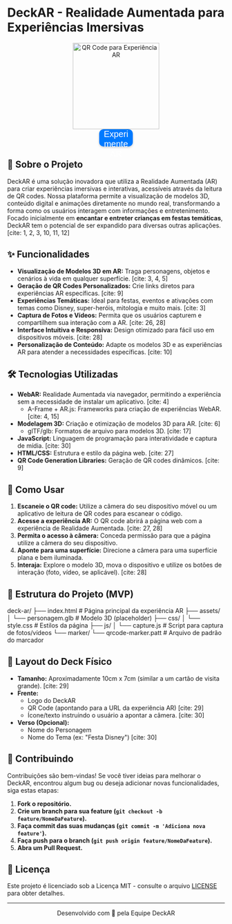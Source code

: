 # DeckAR - Realidade Aumentada para Experiências Imersivas

<div align="center">
  <a href="https://ar-code.com/KQzUuGsRn" target="_blank">
    <img src="https://ar-code.com/KQzUuGsRn/ar" width="200px" alt="QR Code para Experiência AR" /><br>
    <button style="height: 40px; width: 78px; background-color: #007aff; color: white; padding: 0px 10px; border: none; border-radius: 10px; text-align: center; text-decoration: none; font-size: 20px; cursor: pointer; transition: background-color 0.3s ease; box-shadow: 0 2px 5px rgba(0, 0, 0, 0.2); font-weight: 500; font-family: Arial;">Experimente AR</button>
  </a>
</div>

## 🌟 Sobre o Projeto

DeckAR é uma solução inovadora que utiliza a Realidade Aumentada (AR) para criar experiências imersivas e interativas, acessíveis através da leitura de QR codes.  Nossa plataforma permite a visualização de modelos 3D, conteúdo digital e animações diretamente no mundo real, transformando a forma como os usuários interagem com informações e entretenimento.  Focado inicialmente em **encantar e entreter crianças em festas temáticas**, DeckAR tem o potencial de ser expandido para diversas outras aplicações. [cite: 1, 2, 3, 10, 11, 12]

## ✨ Funcionalidades

* **Visualização de Modelos 3D em AR:** Traga personagens, objetos e cenários à vida em qualquer superfície. [cite: 3, 4, 5]
* **Geração de QR Codes Personalizados:** Crie links diretos para experiências AR específicas. [cite: 9]
* **Experiências Temáticas:** Ideal para festas, eventos e ativações com temas como Disney, super-heróis, mitologia e muito mais. [cite: 3]
* **Captura de Fotos e Vídeos:** Permita que os usuários capturem e compartilhem sua interação com a AR. [cite: 26, 28]
* **Interface Intuitiva e Responsiva:** Design otimizado para fácil uso em dispositivos móveis. [cite: 28]
* **Personalização de Conteúdo:** Adapte os modelos 3D e as experiências AR para atender a necessidades específicas. [cite: 10]

## 🛠️ Tecnologias Utilizadas

* **WebAR:** Realidade Aumentada via navegador, permitindo a experiência sem a necessidade de instalar um aplicativo. [cite: 4]
    * A-Frame + AR.js: Frameworks para criação de experiências WebAR. [cite: 4, 15]
* **Modelagem 3D:** Criação e otimização de modelos 3D para AR. [cite: 6]
    * glTF/glb: Formatos de arquivo para modelos 3D. [cite: 17]
* **JavaScript:** Linguagem de programação para interatividade e captura de mídia. [cite: 30]
* **HTML/CSS:** Estrutura e estilo da página web. [cite: 27]
* **QR Code Generation Libraries:** Geração de QR codes dinâmicos. [cite: 9]

## 📖 Como Usar

1.  **Escaneie o QR code:** Utilize a câmera do seu dispositivo móvel ou um aplicativo de leitura de QR codes para escanear o código.
2.  **Acesse a experiência AR:** O QR code abrirá a página web com a experiência de Realidade Aumentada. [cite: 27, 28]
3.  **Permita o acesso à câmera:** Conceda permissão para que a página utilize a câmera do seu dispositivo.
4.  **Aponte para uma superfície:** Direcione a câmera para uma superfície plana e bem iluminada.
5.  **Interaja:** Explore o modelo 3D, mova o dispositivo e utilize os botões de interação (foto, vídeo, se aplicável). [cite: 28]

## 📂 Estrutura do Projeto (MVP)

deck-ar/
├── index.html         # Página principal da experiência AR
├── assets/
│   └── personagem.glb   # Modelo 3D (placeholder) 
├── css/
│   └── style.css      # Estilos da página
├── js/
│   └── capture.js     # Script para captura de fotos/vídeos 
└── marker/
└── qrcode-marker.patt # Arquivo de padrão do marcador    


## 📐 Layout do Deck Físico

* **Tamanho:** Aproximadamente 10cm x 7cm (similar a um cartão de visita grande). [cite: 29]
* **Frente:**
    * Logo do DeckAR
    * QR Code (apontando para a URL da experiência AR) [cite: 29]
    * Ícone/texto instruindo o usuário a apontar a câmera. [cite: 30]
* **Verso (Opcional):**
    * Nome do Personagem
    * Nome do Tema (ex: "Festa Disney") [cite: 30]

## 🤝 Contribuindo

Contribuições são bem-vindas! Se você tiver ideias para melhorar o DeckAR, encontrou algum bug ou deseja adicionar novas funcionalidades, siga estas etapas:

1.  **Fork o repositório.**
2.  **Crie um branch para sua feature (```git checkout -b feature/NomeDaFeature```).**
3.  **Faça commit das suas mudanças (```git commit -m 'Adiciona nova feature'```).**
4.  **Faça push para o branch (```git push origin feature/NomeDaFeature```).**
5.  **Abra um Pull Request.**

## 📄 Licença

Este projeto é licenciado sob a Licença MIT - consulte o arquivo [LICENSE](LICENSE) para obter detalhes.

---

<div align="center">
  Desenvolvido com 💙 pela Equipe DeckAR
</div>